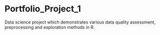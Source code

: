 # Portfolio_Project_1
Data science project which demonstrates various data quality assessment, preprocessing and exploration methods in R.
